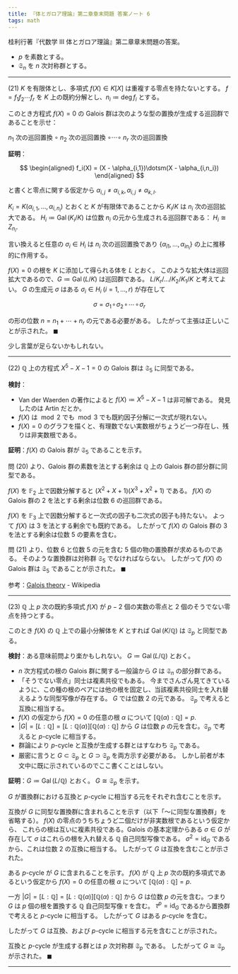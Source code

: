 ```yaml
---
title: 『体とガロア理論』第二章章末問題 答案ノート 6
tags: math
---
```


桂利行著『代数学 III 体とガロア理論』第二章章末問題の答案。

* $p$ を素数とする。
* $\mathfrak S_n$ を $n$ 次対称群とする。

----

$(21)$ $K$ を有限体とし、多項式 $f(X) \in K[X]$ は重複する零点を持たないとする。
$f = f_1f_2 \dotsm f_r$ を $K$ 上の既約分解とし、$n_i \coloneqq \deg f_i$ とする。

このとき方程式 $f(X) = 0$ の Galois 群は次のような型の置換が生成する巡回群であることを示せ：

$n_1$ 次の巡回置換 $\circ$ $n_2$ 次の巡回置換 $\circ \cdots \circ$ $n_r$ 次の巡回置換

**証明**：

$$
\begin{aligned}
f_i(X) = (X - \alpha_{i,1})\dotsm(X - \alpha_{i,n_i})
\end{aligned}
$$

と書くと零点に関する仮定から $\alpha_{i,j} \ne \alpha_{i,k}, \alpha_{i,j} \ne \alpha_{k, l}.$

$K_i = K(\alpha_{i,1}, \dotsc, \alpha_{i,n_i})$ とおくと
$K$ が有限体であることから $K_i/K$ は $n_i$ 次の巡回拡大である。
$H_i \coloneqq \operatorname{Gal}(K_i/K)$ は位数 $n_i$ の元から生成される巡回群である：
$H_i \cong Z_{n_i}.$

言い換えると任意の $\sigma_i \in H_i$ は $n_i$ 次の巡回置換であり
$\lbrace\alpha_{i1}, \dotsc, \alpha_{i{n_i}}\rbrace$ の上に推移的に作用する。

$f(X) = 0$ の根を $K$ に添加して得られる体を $L$ とおく。
このような拡大体は巡回拡大であるので、$G \coloneqq \operatorname{Gal}(L/K)$
は巡回群である。
$L/K_r/\dots/K_2/K_1/K$ と考えてよい。
$G$ の生成元 $\sigma$ はある $\sigma_i \in H_i\;(i = 1, \dotsc, r)$ が存在して

$$
\sigma = \sigma_1\!\circ\!\sigma_2\!\circ\!\dotsm\!\circ\!\sigma_r
$$

の形の位数 $n = n_1 + \dotsb + n_r$ の元である必要がある。
したがって主張は正しいことが示された。
$\blacksquare$

少し言葉が足らないかもしれない。

----

$(22)$ $\mathbb Q$ 上の方程式 $X^5 - X - 1 = 0$ の Galois 群は
$\mathfrak S_5$ に同型である。

**検討**：

* Van der Waerden の著作によると $f(X) \coloneqq X^5 - X - 1$ は非可解である。
  発見したのは Artin だとか。
* $f(X)$ は $\bmod 2$ でも $\bmod 3$ でも既約因子分解に一次式が現れない。
* $f(X) = 0$ のグラフを描くと、有理数でない実数根がちょうど一つ存在し、残りは非実数根である。

**証明**：$f(X)$ の Galois 群が $\mathfrak S_5$ であることを示す。

問 $(20)$ より、Galois 群の素数を法とする剰余は $\mathbb Q$ 上の Galois 群の部分群に同型である。

$f(X)$ を $\mathbb F_2$ 上で因数分解すると $(X^2 + X + 1)(X^3 + X^2 + 1)$ である。
$f(X)$ の Galois 群の $2$ を法とする剰余は位数 $6$ の巡回群である。

$f(X)$ を $\mathbb F_3$ 上で因数分解すると一次式の因子も二次式の因子も持たない。
よって $f(X)$ は $3$ を法とする剰余でも既約である。
したがって $f(X)$ の Galois 群の $3$ を法とする剰余は位数 $5$ の要素を含む。

問 $(21)$ より、位数 $6$ と位数 $5$ の元を含む $5$ 個の物の置換群が求めるものである。
そのような置換群は対称群 $\mathfrak S_5$ でなければならない。
したがって $f(X)$ の Galois 群は $\mathfrak S_5$ であることが示された。
$\blacksquare$

参考：[Galois theory](https://en.wikipedia.org/wiki/Galois_theory#A_non-solvable_quintic_example) - Wikipedia

----

$(23)$ $\mathbb Q$ 上 $p$ 次の既約多項式 $f(X)$ が $p - 2$ 個の実数の零点と
$2$ 個のそうでない零点を持つとする。

このとき $f(X)$ の $\mathbb Q$ 上での最小分解体を $K$ とすれば
$\operatorname{Gal}(K/\mathbb Q)$ は $\mathfrak S_p$ と同型である。

**検討**：ある意味前問より楽かもしれない。
$G \coloneqq \operatorname{Gal}(L/\mathbb Q)$ とおく。

* $n$ 次方程式の根の Galois 群に関する一般論から $G$ は
  $\mathfrak S_n$ の部分群である。
* 「そうでない零点」同士は複素共役でもある。
  今までさんざん見てきているように、この種の根のペアには他の根を固定し、当該複素共役同士を入れ替えるような同型写像が存在する。
  $G$ では位数 $2$ の元である。
  $\mathfrak S_p$ で考えると互換に相当する。
* $f(X)$ の仮定から $f(X) = 0$ の任意の根 $\alpha$ について
  $[\mathbb Q(\alpha) : \mathbb Q] = p.$
* $\lvert G \rvert = [L : \mathbb Q] = [L : \mathbb Q(\alpha)][\mathbb Q(\alpha) : \mathbb Q]$
  から $G$ は位数 $p$ の元を含む。$\mathfrak S_p$ で考えると
  $p$-cycle に相当する。
* 群論により $p$-cycle と互換が生成する群とはすなわち $\mathfrak S_p$ である。
* 厳密に言うと $G \subset \mathfrak S_p$ と $G \supset \mathfrak S_p$ を両方示す必要がある。
  しかし前者が本文中に既に示されているのでここ書くことはしない。

**証明**：$G \coloneqq \operatorname{Gal}(L/\mathbb Q)$ とおく。
$G \cong \mathfrak S_p$ を示す。

$G$ が置換群における互換と $p$-cycle に相当する元をそれぞれ含むことを示す。

互換が $G$ に同型な置換群に含まれることを示す（以下「～に同型な置換群」を省略する）。
$f(X)$ の零点のうちちょうど二個だけが非実数根であるという仮定から、
これらの根は互いに複素共役である。Galois の基本定理からある
$\sigma \in G$ が存在して $\sigma$ はこれらの根を入れ替える
$\mathbb Q$ 自己同型写像である。
$\sigma^2 = \operatorname{id}_G$ であるから、これは位数 $2$ の互換に相当する。
したがって $G$ は互換を含むことが示された。

ある $p$-cycle が $G$ に含まれることを示す。
$f(X)$ が $\mathbb Q$ 上 $p$ 次の既約多項式であるという仮定から
$f(X) = 0$ の任意の根 $\alpha$ について
$[\mathbb Q(\alpha) : \mathbb Q] = p.$

一方 $\lvert G \rvert = [L : \mathbb Q] = [L : \mathbb Q(\alpha)][\mathbb Q(\alpha) : \mathbb Q]$
から $G$ は位数 $p$ の元を含む。つまり $G$ は $p$ 個の根を置換する $\mathbb Q$ 自己同型写像 $\tau$ を含む。
$\tau^p = \operatorname{id}_{G}$ であるから置換群で考えると
$p$-cycle に相当する。
したがって $G$ はある $p$-cycle を含む。

したがって $G$ は互換、および $p$-cycle に相当する元を含むことが示された。

互換と $p$-cycle が生成する群とは $p$ 次対称群 $\mathfrak S_p$ である。
したがって $G \cong \mathfrak S_p$ が示された。
$\blacksquare$

----
